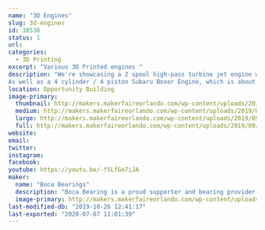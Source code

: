 ```yaml
---
name: "3D Engines"
slug: 3d-engines
id: 38538
status: 1
url: 
categories:
  - 3D Printing
excerpt: "Various 3D Printed engines "
description: "We're showcasing a 2 spool high-pass turbine jet engine with over 80 3d printed parts. 
As well as a 4 cylinder / 4 piston Subaru Boxer Engine, which is about 35% the size of the original engine. This is a fully working and timed model. The top can be removed to see the inner workings of the entire engine. It is powered by a small electric DC motor."
location: Opportunity Building
image-primary:
  thumbnail: http://makers.makerfaireorlando.com/wp-content/uploads/2019/09/20190925_120210-150x150.jpg
  medium: http://makers.makerfaireorlando.com/wp-content/uploads/2019/09/20190925_120210-173x300.jpg
  large: http://makers.makerfaireorlando.com/wp-content/uploads/2019/09/20190925_120210-592x1024.jpg
  full: http://makers.makerfaireorlando.com/wp-content/uploads/2019/09/20190925_120210.jpg
website: 
email: 
twitter: 
instagram: 
facebook: 
youtube: https://youtu.be/-f5LfGo7iJA
maker:
  name: "Boca Bearings"
  description: "Boca Bearing is a proud supporter and bearing provider for makers all over the world. Based in South Florida, Boca Bearings provides all types of bearings for robotics, remote-controlled aircraft, 3D printers, industrial equipment- you name it! If it rotates, it probably has our bearing inside of it! "
  image-primary: http://makers.makerfaireorlando.com/wp-content/uploads/2015/08/BocaBearings-Logo-Tagline-1024x427.jpg
last-modified-db: "2019-10-26 12:41:17"
last-exported: "2020-07-07 11:01:39"
---
```

